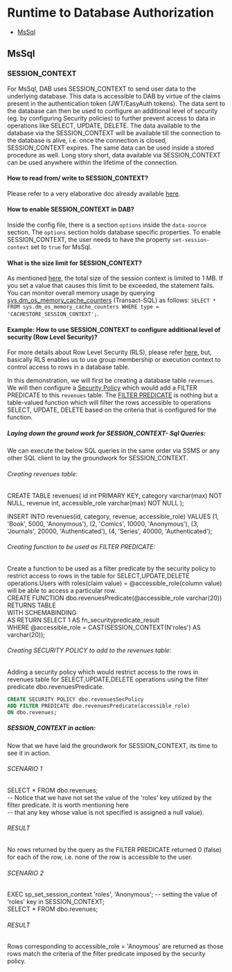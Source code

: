 # Runtime to Database Authorization

- [MsSql](#mssql)

## MsSql

### SESSION_CONTEXT

For MsSql, DAB uses SESSION_CONTEXT to send user data to the underlying database. This data is accessible to DAB by virtue of the claims present in the authentication token (JWT/EasyAuth tokens).
The data sent to the database can then be used to configure an additional level of security (eg. by configuring Security policies) to further prevent access
to data in operations like SELECT, UPDATE, DELETE. The data available to the database via the SESSION_CONTEXT will be available till the connection to the
database is alive, i.e. once the connection is closed, SESSION_CONTEXT expires. The same data can be used inside a stored procedure as well. Long story short,
data available via SESSION_CONTEXT can be used anywhere within the lifetime of the connection.

#### How to read from/ write to SESSION_CONTEXT?
Please refer to a very elaborative doc already available [here](https://learn.microsoft.com/en-us/sql/relational-databases/system-stored-procedures/sp-set-session-context-transact-sql?view=sql-server-ver16).

#### How to enable SESSION_CONTEXT in DAB?
Inside the config file, there is a section `options` inside the `data-source` section. The `options` section holds database specific properties. To enable SESSION_CONTEXT,
the user needs to have the property `set-session-context` set to `true` for MsSql.

#### What is the size limit for SESSION_CONTEXT?
As mentioned [here](https://learn.microsoft.com/en-us/sql/relational-databases/system-stored-procedures/sp-set-session-context-transact-sql?view=sql-server-ver16#remarks), 
the total size of the session context is limited to 1 MB. If you set a value that causes this limit to be exceeded, the statement fails. 
You can monitor overall memory usage by querying [sys.dm_os_memory_cache_counters](https://learn.microsoft.com/en-us/sql/relational-databases/system-dynamic-management-views/sys-dm-os-memory-cache-counters-transact-sql?view=sql-server-ver16) (Transact-SQL) as follows: 
`SELECT * FROM sys.dm_os_memory_cache_counters WHERE type = 'CACHESTORE_SESSION_CONTEXT';`.

#### Example: How to use SESSION_CONTEXT to configure additional level of security (Row Level Security)?
For more details about Row Level Security (RLS), please refer [here](https://learn.microsoft.com/en-us/sql/relational-databases/security/row-level-security?view=sql-server-ver16),
but, basically RLS enables us to use group membership or execution context to control access to rows in a database table.

In this demonstration, we will first be creating a database table `revenues`. We will then configure a [Security Policy](https://learn.microsoft.com/en-us/sql/t-sql/statements/create-security-policy-transact-sql?view=sql-server-ver16) which would add a FILTER PREDICATE
to this `revenues` table. The [FILTER PREDICATE](https://learn.microsoft.com/en-us/sql/relational-databases/security/row-level-security?view=sql-server-ver16#Description) is nothing but a table-valued function which will filter the rows accessible to operations SELECT, UPDATE, DELETE
based on the criteria that is configured for the function.



##### Laying down the ground work for SESSION_CONTEXT- Sql Queries:
We can execute the below SQL queries in the same order via SSMS or any other SQL client to lay the groundwork for SESSION_CONTEXT.

###### Creating revenues table:
CREATE TABLE revenues(
    id int PRIMARY KEY,
    category varchar(max) NOT NULL,
    revenue int,
    accessible_role varchar(max) NOT NULL
);

INSERT INTO revenues(id, category, revenue, accessible_role) VALUES (1, 'Book', 5000, 'Anonymous'), (2, 'Comics', 10000, 'Anonymous'), (3, 'Journals', 20000, 'Authenticated'), (4, 'Series', 40000, 'Authenticated');

###### Creating function to be used as FILTER PREDICATE:
Create a function to be used as a filter predicate by the security policy to restrict access to rows in the table for SELECT,UPDATE,DELETE operations.Users with roles(claim value) = @accessible_role(column value) will be able to access a particular row.  
CREATE FUNCTION dbo.revenuesPredicate(@accessible_role varchar(20))  
RETURNS TABLE  
WITH SCHEMABINDING  
AS RETURN SELECT 1 AS fn_securitypredicate_result  
WHERE @accessible_role = CAST(SESSION_CONTEXT(N'roles') AS varchar(20));  

###### Creating SECURITY POLICY to add to the revenues table:
Adding a security policy which would restrict access to the rows in revenues table for SELECT,UPDATE,DELETE operations using the filter predicate dbo.revenuesPredicate.  
```sql
CREATE SECURITY POLICY dbo.revenuesSecPolicy 
ADD FILTER PREDICATE dbo.revenuesPredicate(accessible_role)  
ON dbo.revenues;  
```

##### SESSION_CONTEXT in action:
Now that we have laid the groundwork for SESSION_CONTEXT, its time to see it in action.  

###### SCENARIO 1
SELECT * FROM dbo.revenues;  
-- Notice that we have not set the value of the 'roles' key utilized by the filter predicate. It is worth mentioning here  
-- that any key whose value is not specified is assigned a null value).  

###### RESULT
No rows returned by the query as the FILTER PREDICATE returned 0 (false) for each of the row, i.e. none of the row is accessible to the user.  

###### SCENARIO 2
EXEC sp_set_session_context 'roles', 'Anonymous'; -- setting the value of 'roles' key in SESSION_CONTEXT;  
SELECT * FROM dbo.revenues;  

###### RESULT
Rows corresponding to accessible_role = 'Anoymous' are returned as those rows match the criteria of the filter predicate imposed by the security policy.  
